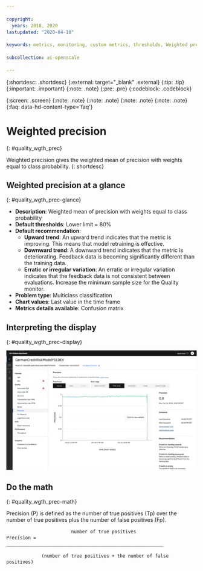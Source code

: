 ```yaml
---

copyright:
  years: 2018, 2020
lastupdated: "2020-04-18"

keywords: metrics, monitoring, custom metrics, thresholds, Weighted precision, score, schedule, recommendation

subcollection: ai-openscale

---
```


{:shortdesc: .shortdesc}
{:external: target="_blank" .external}
{:tip: .tip}
{:important: .important}
{:note: .note}
{:pre: .pre}
{:codeblock: .codeblock}

{:screen: .screen}
{:note: .note}
{:note: .note}
{:note: .note}
{:note: .note}
{:faq: data-hd-content-type='faq'}

# Weighted precision
{: #quality_wgth_prec}

Weighted precision gives the weighted mean of precision with weights equal to class probability.
{: shortdesc}

## Weighted precision at a glance
{: #quality_wgth_prec-glance}

- **Description**: Weighted mean of precision with weights equal to class probability
- **Default thresholds**: Lower limit = 80%
- **Default recommendation**:
   - **Upward trend**: An upward trend indicates that the metric is improving. This means that model retraining is effective.
   - **Downward trend**: A downward trend indicates that the metric is deteriorating. Feedback data is becoming significantly different than the training data.
   - **Erratic or irregular variation**: An erratic or irregular variation indicates that the feedback data is not consistent between evaluations. Increase the minimum sample size for the Quality monitor.
- **Problem type**: Multiclass classification
- **Chart values**: Last value in the time frame
- **Metrics details available**: Confusion matrix

## Interpreting the display
{: #quality_wgth_prec-display}

![the Weighted precision chart is displayed.](images/wos-quality-precision.png)

## Do the math
{: #quality_wgth_prec-math}

Precision (P) is defined as the number of true positives (Tp) over the number of true positives plus the number of false positives (Fp).


```
                        number of true positives
Precision =  __________________________________________________________

             (number of true positives + the number of false positives)
```
